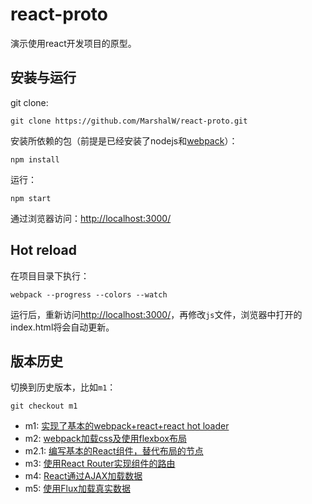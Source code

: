 # react-proto

演示使用react开发项目的原型。

## 安装与运行

git clone:

```
git clone https://github.com/MarshalW/react-proto.git
```

安装所依赖的包（前提是已经安装了nodejs和[webpack](https://webpack.github.io/)）：

```
npm install
```

运行：

```
npm start
```

通过浏览器访问：[http://localhost:3000/](http://localhost:3000/)

## Hot reload

在项目目录下执行：

```
webpack --progress --colors --watch
```

运行后，重新访问[http://localhost:3000/](http://localhost:3000/)，再修改`js`文件，浏览器中打开的index.html将会自动更新。

## 版本历史

切换到历史版本，比如`m1`：

```
git checkout m1
```

* m1: [实现了基本的webpack+react+react hot loader](http://marshal.ohtly.com/2015/09/06/setting-up-webpack-for-react-and-hot-load/)
* m2: [webpack加载css及使用flexbox布局](http://marshal.ohtly.com/2015/09/06/loading-css-with-webpack-and-using-flexbox-layout/)
* m2.1: [编写基本的React组件，替代布局的节点](http://marshal.ohtly.com/2015/09/06/write-basic-react-component/) 
* m3: [使用React Router实现组件的路由](http://marshal.ohtly.com/2015/09/07/using-react-router/)
* m4: [React通过AJAX加载数据](http://marshal.ohtly.com/2015/09/08/React-load-data-via-ajax/)
* m5: [使用Flux加载真实数据](http://marshal.ohtly.com/2015/09/10/use-flux-and-load-real-data/)

